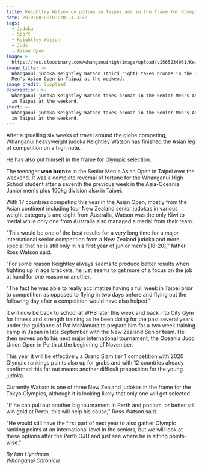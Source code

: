 ```yaml
---
title: Keightley Watson on podium in Taipei and in the frame for Olympic selection!
date: 2019-08-08T03:28:51.339Z
tags:
  - Judoka
  - Sport
  - Keightley Watson
  - Judo
  - Asian Open
image: >-
  https://res.cloudinary.com/whanganuihigh/image/upload/v1565234961/Keightley-8.8.19-Chron.jpg
image_title: >-
  Whanganui judoka Keightley Watson (third right) takes bronze in the Senior
  Men's Asian Open in Taipai at the weekend.
image_credit: Supplied
description: >-
  Whanganui judoka Keightley Watson takes bronze in the Senior Men's Asian Open
  in Taipai at the weekend.
short: >-
  Whanganui judoka Keightley Watson takes bronze in the Senior Men's Asian Open
  in Taipai at the weekend.
---
```

After a gruelling six weeks of travel around the globe competing, Whanganui heavyweight judoka Keightley Watson has finished the Asian leg of competition on a high note.

He has also put himself in the frame for Olympic selection.

The teenager **won bronze** in the Senior Men's Asian Open in Taipei over the weekend. It was a complete reversal of fortune for the Whanganui High School student after a seventh the previous week in the Asia-Oceania Junior men's plus 100kg division also in Taipei.

With 17 countries competing this year in the Asian Open, mostly from the Asian continent including four New Zealand senior judokas in various weight category's and eight from Australia, Watson was the only Kiwi to medal while only one from Australia also managed a medal from their team.

"This would be one of the best results for a very long time for a major international senior competition from a New Zealand judoka and more special that he is still only in his first year of junior men's \[18-20]," father Ross Watson said.

"For some reason Keightley always seems to produce better results when fighting up in age brackets, he just seems to get more of a focus on the job at hand for one reason or another.

"The fact he was able to really acclimatize having a full week in Taipei prior to competition as opposed to flying in two days before and flying out the following day after a competition would have also helped."

It will now be back to school at WHS later this week and back into City Gym for fitness and strength training as he been doing for the past several years under the guidance of Pat McNamara to prepare him for a two week training camp in Japan in late September with the New Zealand Senior team. He then moves on to his next major international tournament, the Oceania Judo Union Open in Perth at the beginning of November.

This year it will be effectively a Grand Slam tier 1 competition with 2020 Olympic rankings points also up for grabs and with 12 countries already confirmed this far out means another difficult proposition for the young judoka.

Currently Watson is one of three New Zealand judokas in the frame for the Tokyo Olympics, although it is looking likely that only one will get selected.

"If he can pull out another big tournament in Perth and podium, or better still win gold at Perth, this will help his cause," Ross Watson said.

"He would still have the first part of next year to also gather Olympic ranking points at an international level in the seniors, but we will look at these options after the Perth OJU and just see where he is sitting points-wise."

_By Iain Hyndman_  
_Whanganui Chronicle_
